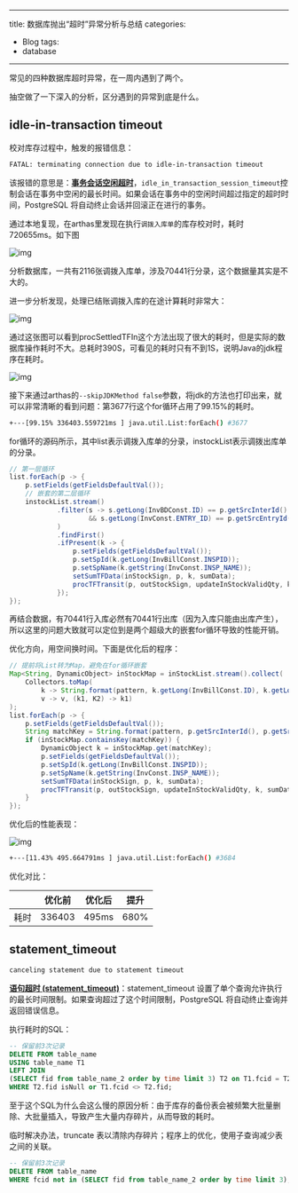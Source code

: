 
---
title: 数据库抛出“超时”异常分析与总结
categories:
  - Blog
tags:
  - database
---

常见的四种数据库超时异常，在一周内遇到了两个。

抽空做了一下深入的分析，区分遇到的异常到底是什么。

<!--more-->

## idle-in-transaction timeout

校对库存过程中，触发的报错信息：
```txt
FATAL: terminating connection due to idle-in-transaction timeout
```

该报错的意思是：[**事务会话空闲超时**](https://www.modb.pro/db/1823907335383822336)，`idle_in_transaction_session_timeout`控制会话在事务中空闲的最长时间。如果会话在事务中的空闲时间超过指定的超时时间，PostgreSQL 将自动终止会话并回滚正在进行的事务。

通过本地复现，在arthas里发现在执行`调拨入库单`的库存校对时，耗时720655ms。如下图

![img](https://www.yunzhijia.com/docrest/file/downloadfile/672f2ded8807e20001507f3b?big)

分析数据库，一共有2116张调拨入库单，涉及70441行分录，这个数据量其实是不大的。

进一步分析发现，处理已结账调拨入库的在途计算耗时非常大：

![img](https://www.yunzhijia.com/docrest/file/downloadfile/672881a28807e2000144d8f3?big)

通过这张图可以看到procSettledTFIn这个方法出现了很大的耗时，但是实际的数据库操作耗时不大。总耗时390S，可看见的耗时只有不到1S，说明Java的jdk程序在耗时。

![img](https://www.yunzhijia.com/docrest/file/downloadfile/6728bc6add88b600016439b4?big)

接下来通过arthas的`--skipJDKMethod false`参数，将jdk的方法也打印出来，就可以非常清晰的看到问题：第3677行这个for循环占用了99.15%的耗时。

```sh
+---[99.15% 336403.559721ms ] java.util.List:forEach() #3677
```

for循环的源码所示，其中list表示调拨入库单的分录，instockList表示调拨出库单的分录。
```java
// 第一层循环
list.forEach(p -> {
	p.setFields(getFieldsDefaultVal());
	// 嵌套的第二层循环
	instockList.stream()
			.filter(s -> s.getLong(InvBDConst.ID) == p.getSrcInterId()
					&& s.getLong(InvConst.ENTRY_ID) == p.getSrcEntryId()
			)
			.findFirst()
			.ifPresent(k -> {
				p.setFields(getFieldsDefaultVal());
				p.setSpId(k.getLong(InvBillConst.INSPID));
				p.setSpName(k.getString(InvConst.INSP_NAME));
				setSumTFData(inStockSign, p, k, sumData);
				procTFTransit(p, outStockSign, updateInStockValidQty, k, sumData);
			});
});
```

再结合数据，有70441行入库必然有70441行出库（因为入库只能由出库产生），所以这里的问题大致就可以定位到是两个超级大的嵌套for循环导致的性能开销。

优化方向，用空间换时间。下面是优化后的程序：

```java
// 提前将List转为Map，避免在for循环嵌套
Map<String, DynamicObject> inStockMap = inStockList.stream().collect(
	Collectors.toMap(
		k -> String.format(pattern, k.getLong(InvBillConst.ID), k.getLong(InvConst.ENTRY_ID)),
		v -> v, (k1, K2) -> k1)
);
list.forEach(p -> {
	p.setFields(getFieldsDefaultVal());
	String matchKey = String.format(pattern, p.getSrcInterId(), p.getSrcEntryId());
	if (inStockMap.containsKey(matchKey)) {
		DynamicObject k = inStockMap.get(matchKey);
		p.setFields(getFieldsDefaultVal());
		p.setSpId(k.getLong(InvBillConst.INSPID));
		p.setSpName(k.getString(InvConst.INSP_NAME));
		setSumTFData(inStockSign, p, k, sumData);
		procTFTransit(p, outStockSign, updateInStockValidQty, k, sumData);
	}
});
```

优化后的性能表现：

![img](https://www.yunzhijia.com/docrest/file/downloadfile/67299746d5ba04000110aa9e?big)

```sh
+---[11.43% 495.664791ms ] java.util.List:forEach() #3684
```

优化对比：

|  | 优化前 | 优化后 | 提升 |
| ----------- | ----------- | ----------- |----------- |
| 耗时 | 336403 | 495ms | 680% |

## statement_timeout

```txt
canceling statement due to statement timeout
```

[**语句超时 (statement_timeout)**](https://www.modb.pro/db/1823907335383822336)：statement_timeout 设置了单个查询允许执行的最长时间限制。如果查询超过了这个时间限制，PostgreSQL 将自动终止查询并返回错误信息。

执行耗时的SQL：

```sql
-- 保留前3次记录
DELETE FROM table_name 
USING table_name T1 
LEFT JOIN 
(SELECT fid from table_name_2 order by time limit 3) T2 on T1.fcid = T2.fid
WHERE T2.fid isNull or T1.fcid <> T2.fid;
```

至于这个SQL为什么会这么慢的原因分析：由于库存的备份表会被频繁大批量删除、大批量插入，导致产生大量内存碎片，从而导致的耗时。

临时解决办法，truncate 表以清除内存碎片；程序上的优化，使用子查询减少表之间的关联。

```sql
-- 保留前3次记录
DELETE FROM table_name 
WHERE fcid not in (SELECT fid from table_name_2 order by time limit 3);
```